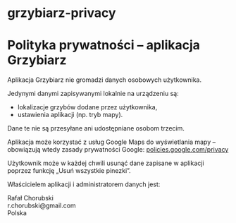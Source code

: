# grzybiarz-privacy
<!DOCTYPE html>
<html lang="pl">
<head>
  <meta charset="UTF-8">
  <title>Polityka prywatności – Grzybiarz</title>
</head>
<body>
  <h1>Polityka prywatności – aplikacja Grzybiarz</h1>
  <p>Aplikacja Grzybiarz nie gromadzi danych osobowych użytkownika.</p>
  <p>Jedynymi danymi zapisywanymi lokalnie na urządzeniu są:</p>
  <ul>
    <li>lokalizacje grzybów dodane przez użytkownika,</li>
    <li>ustawienia aplikacji (np. tryb mapy).</li>
  </ul>
  <p>Dane te nie są przesyłane ani udostępniane osobom trzecim.</p>
  <p>Aplikacja może korzystać z usług Google Maps do wyświetlania mapy – obowiązują wtedy zasady prywatności Google: <a href="https://policies.google.com/privacy">policies.google.com/privacy</a></p>
  <p>Użytkownik może w każdej chwili usunąć dane zapisane w aplikacji poprzez funkcję „Usuń wszystkie pinezki”.</p>
  <p>Właścicielem aplikacji i administratorem danych jest:</p>
  <p>
    Rafał Chorubski<br>
    r.chorubski@gmail.com<br>
    Polska
  </p>
</body>
</html>
